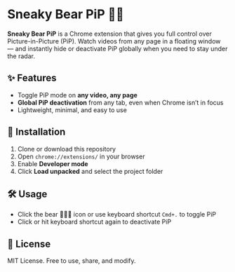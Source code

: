 # Sneaky Bear PiP 🐻‍❄️

**Sneaky Bear PiP** is a Chrome extension that gives you full control over Picture-in-Picture (PiP). Watch videos from any page in a floating window — and instantly hide or deactivate PiP globally when you need to stay under the radar.

## ✨ Features

- Toggle PiP mode on **any video, any page**
- **Global PiP deactivation** from any tab, even when Chrome isn’t in focus
- Lightweight, minimal, and easy to use

## 🚀 Installation

1. Clone or download this repository
2. Open `chrome://extensions/` in your browser
3. Enable **Developer mode**
4. Click **Load unpacked** and select the project folder

## 🛠 Usage

- Click the bear 📱🐻‍❄️ icon or use keyboard shortcut `Cmd+.` to toggle PiP
- Click or hit keyboard shortcut again to deactivate PiP

## 📜 License

MIT License. Free to use, share, and modify.
